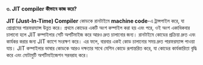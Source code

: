 **৩. JIT compiler কীভাবে কাজ করে?**

**JIT (Just-In-Time) Compiler** কোডকে রানটাইমে **machine code**-এ ট্রান্সপাইল করে, যা প্রোগ্রামের পারফরম্যান্স উন্নত করে। প্রথমে কোডের একটি অংশ কম্পাইল করা হয় এবং পরে, ওই অংশ একাধিকবার চালানো হলে JIT কম্পাইলার সেটি অপটিমাইজ করে আরও দ্রুত চালানোর জন্য। রানটাইমে কোডের প্রক্রিয়া দ্রুত এবং কার্যকর করার জন্য JIT ক্যাশে সংরক্ষণ করে। এর ফলে, বারবার একই কোড চালানোর সময় দ্রুত পারফরম্যান্স পাওয়া যায়। JIT কম্পাইলার ভাষার কোডকে আরও দক্ষতার সাথে মেশিন কোডে রূপান্তরিত করে, যা কোডের কার্যকারিতা বৃদ্ধি করে এবং মোটামুটি অপটিমাইজেশন সরবরাহ করে।